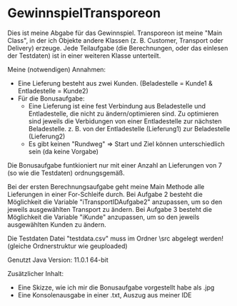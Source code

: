 # GewinnspielTransporeon
Dies ist meine Abgabe für das Gewinnspiel.
Transporeon ist meine "Main Class", in der ich Objekte andere Klassen (z. B. Customer, Transport oder Delivery) erzeuge.
Jede Teilaufgabe (die Berechnungen, oder das einlesen der Testdaten) ist in einer weiteren Klasse unterteilt.

Meine (notwendigen) Annahmen:
- Eine Lieferung besteht aus zwei Kunden. (Beladestelle = Kunde1 & Entladestelle = Kunde2)
- Für die Bonusaufgabe:
  - Eine Lieferung ist eine fest Verbindung aus Beladestelle und Entladestelle, die nicht zu ändern/optimieren sind. Zu optimieren sind jeweils die Verbidungen von einer Entladestelle zur nächsten Beladestelle. z. B. von der Entladestelle (Lieferung1) zur Beladestelle (Lieferung2)
  - Es gibt keinen "Rundweg" => Start und Ziel können unterschiedlich sein (da keine Vorgabe)


Die Bonusaufgabe funtkioniert nur mit einer Anzahl an Lieferungen von 7 (so wie die Testdaten) ordnungsgemäß.

Bei der ersten Berechnungsaufgabe geht meine Main Methode alle Lieferungen in einer For-Schleife durch.
Bei Aufgabe 2 besteht die Möglichkeit die Variable "iTransportIDAufgabe2" anzupassen, um so den jeweils ausgewählten Transport zu ändern.
Bei Aufgabe 3 besteht die Möglichkeit die Variable "iKunde" anzupassen, um so den jeweils ausgewählten Kunden zu ändern.

Die Testdaten Datei "testdata.csv" muss im Ordner \src abgelegt werden! (gleiche Ordnerstruktur wie geuploaded)

Genutzt Java Version: 11.0.1 64-bit

Zusätzlicher Inhalt:
- Eine Skizze, wie ich mir die Bonusaufgabe vorgestellt habe als .jpg
- Eine Konsolenausgabe in einer .txt, Auszug aus meiner IDE
